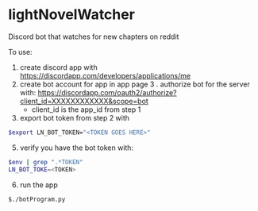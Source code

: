 # lightNovelWatcher
Discord bot that watches for new chapters on reddit

To use:

1. create discord app with https://discordapp.com/developers/applications/me
2. create bot account for app in app page
3 . authorize bot for the server with: https://discordapp.com/oauth2/authorize?client_id=XXXXXXXXXXXX&scope=bot
	- client_id is the app_id from step 1
4. export bot token from step 2 with

```bash
$export LN_BOT_TOKEN="<TOKEN GOES HERE>"
```

5. verify you have the bot token with:

```bash
$env | grep ".*TOKEN"
LN_BOT_TOKE=<TOKEN>
```

6. run the app

```bash
$./botProgram.py
```
